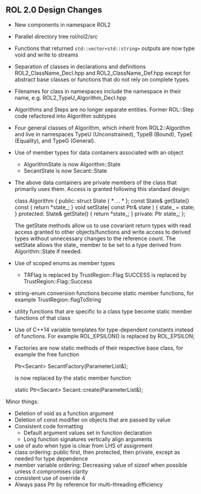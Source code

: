 ROL 2.0 Design Changes
----------------------

  - New components in namespace ROL2

  - Parallel directory tree rol/rol2/src

  - Functions that returned `std::vector<std::string>` outputs are now type void and
    write to streams

  - Separation of classes in declarations and definitions 
    ROL2_ClassName_Decl.hpp and ROL2_ClassName_Def.hpp except for abstract base 
    classes or functions that do not rely on complete types.

  - Filenames for class in namespaces include the namespace in their name, e.g.
    ROL2_TypeU_Algorithm_Decl.hpp

  - Algorithms and Steps are no longer separate entities. Former ROL::Step code 
    refactored into Algorithm subtypes

  - Four general classes of Algorithm, which inherit from ROL2::Algorithm
    and live in namespaces TypeU (Unconstrained), TypeB (Bound), TypeE (Equality), 
    and TypeG (General). 

  - Use of member types for data containers associated with an object
    - AlgorithmState is now Algorithm::State
    - SecantState is now Secant::State
  
  - The above data containers are private members of the class that 
    primarily uses them. Access is granted following this standard design:

    class Algorithm {
    public:
      struct State { \* ... *  };
      const State& getState() const { return *state_; }
      void setState( const Ptr<State>& state ) { state_ = state; }
    protected:
      State& getState() { return *state_; }
    private:
      Ptr<State> state_;
    };

    The getState methods allow us to use covariant return types with read access
    granted to other objects/functions and write access to derived types without unnecessary
    changes to the reference count. The setState allows the state_ member to be 
    set to a type derived from Algorithm::State if needed. 
    
  - Use of scoped enums as member types
    - TRFlag is replaced by TrustRegion::Flag
      SUCCESS is replaced by TrustRegion::Flag::Success

  - string-enum conversion functions become static member functions,
    for example TrustRegion::flagToString

  - utility functions that are specific to a class type become static member functions
    of that class

  - Use of C++14 variable templates for type-dependent constants instead of functions.
    For example ROL_EPSILON<Real>() is replaced by ROL_EPSILON<Real>;

  - Factories are now static methods of their respective base class, for example
    the free function 

    Ptr<Secant<Real>> SecantFactory<Real>(ParameterList&);

    is now replaced by the static member function 

    static Ptr<Secant<Real>> Secant<Real>::create(ParameterList&);

  Minor things:
  - Deletion of void as a function argument
  - Deletion of const modifier on objects that are passed by value
  - Consistent code formatting
    - Default argument values set in function declaration
    - Long function signatures vertically align arguments  
  - use of auto when type is clear from LHS of assignment
  - class ordering: public first, then protected, then private, except as needed
    for type dependence
  - member variable ordering: Decreasing value of sizeof when possible unless it
    compromises clarity
  - consistent use of override 4
  - Always pass Ptr by reference for multi-threading efficiency
  
    
